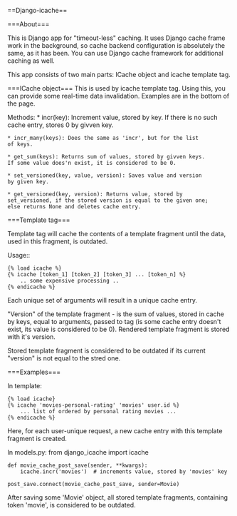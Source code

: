 ==Django-icache==

===About===

This is Django app for "timeout-less" caching. It uses Django cache
frame work in the background, so cache backend configuration is absolutely
the same, as it has been. You can use Django cache framework for additional
caching as well.

This app consists of two main parts: ICache object and icache template tag.

===ICache object===
This is used by icache template tag. Using this, you can provide some real-time
data invalidation. Examples are in the bottom of the page.

Methods:
    * incr(key): Increment value, stored by key. If there is no
    such cache entry, stores 0 by givven key.

    * incr_many(keys): Does the same as 'incr', but for the list
    of keys.

    * get_sum(keys): Returns sum of values, stored by givven keys.
    If some value does'n exist, it is considered to be 0.

    * set_versioned(key, value, version): Saves value and version
    by given key.

    * get_versioned(key, version): Returns value, stored by
    set_versioned, if the stored version is equal to the given one;
    else returns None and deletes cache entry.

===Template tag===

Template tag will cache the contents of a template fragment until the
data, used in this fragment, is outdated.

Usage::

    {% load icache %}
    {% icache [token_1] [token_2] [token_3] ... [token_n] %}
        .. some expensive processing ..
    {% endicache %}

Each unique set of arguments will result in a unique cache entry.

"Version" of the template fragment - is the sum of values, stored
in cache by keys, equal to arguments, passed to tag (is some cache
entry doesn't exist, its value is considered to be 0). Rendered
template fragment is stored with it's version.

Stored template fragment is considered to be outdated if its
current "version" is not equal to the stred one.

===Examples===

In template:

    {% load icache}
    {% icache 'movies-personal-rating' 'movies' user.id %}
        ... list of ordered by personal rating movies ...
    {% endicache %}

Here, for each user-unique request, a new cache entry with this template
fragment is created.

In models.py:
    from django_icache import icache

    def movie_cache_post_save(sender, **kwargs):
        icache.incr('movies')  # increments value, stored by 'movies' key

    post_save.connect(movie_cache_post_save, sender=Movie)

After saving some 'Movie' object, all stored template fragments, containing
token 'movie', is considered to be outdated.
